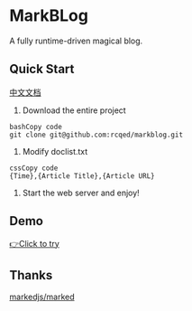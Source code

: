 # MarkBLog

A fully runtime-driven magical blog.

## Quick Start

[中文文档](./README_zh.md)

1. Download the entire project

```
bashCopy code
git clone git@github.com:rcqed/markblog.git
```

1. Modify doclist.txt

```
cssCopy code
{Time},{Article Title},{Article URL}
```

1. Start the web server and enjoy!

## Demo

[👉Click to try](https://rcqed.github.io/markblog)

## Thanks

[markedjs/marked](https://github.com/markedjs/marked)
